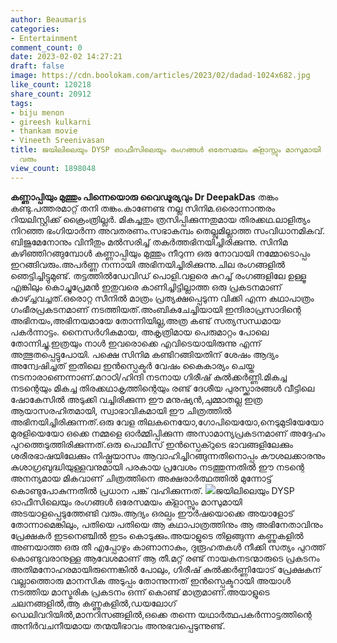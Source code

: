 ```yaml
---
author: Beaumaris
categories:
- Entertainment
comment_count: 0
date: 2023-02-02 14:27:21
draft: false
image: https://cdn.boolokam.com/articles/2023/02/dadad-1024x682.jpg
like_count: 120218
share_count: 20912
tags:
- biju menon
- gireesh kulkarni
- thankam movie
- Vineeth Sreenivasan
title: ജയിലിലെയും DYSP ഓഫീസിലെയും രംഗങ്ങള്‍ ഒരേസമയം ക്ളാസ്സും മാസുമായി അടയാളപ്പെടുത്തേണ്ടി
  വരും
view_count: 1898048
---
```


**കണ്ണാപ്പിയും മുത്തും പിന്നെയൊരു വൈഢൂര്യവും** **Dr DeepakDas** തങ്കം കണ്ടു.പത്തരമാറ്റ് തനി തങ്കം.കാണേണ്ട നല്ല സിനിമ.ഒരൊന്നാന്തരം റിയലിസ്റ്റിക്ക് ക്രൈംത്രില്ലര്‍. മികച്ചതും ത്രസിപ്പിക്കുന്നതുമായ തിരക്കഥ.ലാളിത്യം നിറഞ്ഞ ഭംഗിയാര്‍ന്ന അവതരണം.സഭാകമ്പം തെല്ലുമില്ലാത്ത സംവിധാനമികവ്. ബിജുമേനോനും വിനീതും മല്‍സരിച്ച് തകര്‍ത്തഭിനയിച്ചിരിക്കുന്നു. സിനിമ കഴിഞ്ഞിറങ്ങുമ്പോള്‍ കണ്ണാപ്പിയും മുത്തും നീറുന്ന ഒരു നോവായി നമ്മോടൊപ്പം ഇറങ്ങിവരും.അപര്‍ണ്ണ നന്നായി അഭിനയിച്ചിരിക്കുന്നു.ചില രംഗങ്ങളില്‍ ഞെട്ടിച്ചിട്ടുമുണ്ട്. തട്ടത്തില്‍ഡേവിഡ് പൊളി.വളരെ കുറച്ച് രംഗങ്ങളിലേ ഉള്ളൂ എങ്കിലും കൊച്ചുപ്രേമന്‍ ഇതുവരെ കാണിച്ചിട്ടില്ലാത്ത ഒരു പ്രകടനമാണ് കാഴ്ച്ചവച്ചത്.ഒരൊറ്റ സീനില്‍ മാത്രം പ്രത്യക്ഷപ്പെടുന്ന വിക്കി എന്ന കഥാപാത്രം ഗംഭീരപ്രകടനമാണ് നടത്തിയത്.അംബികചേച്ചിയായി ഇന്ദിരാപ്രസാദിന്റെ അഭിനയം,അഭിനയമായേ തോന്നിയില്ല,അത്ര കണ്ട് സത്യസന്ധമായ പകര്‍ന്നാട്ടം. നൈസര്‍ഗികമായ, അകൃത്രിമായ പെരുമാറ്റം പോലെ തോന്നിച്ചു.ഇത്രയും നാള്‍ ഇവരൊക്കെ എവിടെയായിരുന്നു എന്ന് അത്ഭുതപ്പെട്ടുപോയി. പക്ഷെ സിനിമ കണ്ടിറങ്ങിയതിന് ശേഷം ആദ്യം അന്വേഷിച്ചത് ഇതിലെ ഇന്‍സ്പെക്ടര്‍ വേഷം കൈകാര്യം ചെയ്ത നടനാരാണെന്നാണ്.മറാഠി/ഹിന്ദി നടനായ ഗിരീഷ് കുല്‍ക്കര്‍ണ്ണി.മികച്ച നടന്റെയും മികച്ച തിരക്കഥാകൃത്തിന്റെയും രണ്ട് ദേശീയ പുരസ്ക്കാരങ്ങള്‍ വീട്ടിലെ ഷോകേസില്‍ അടുക്കി വച്ചിരിക്കുന്ന ഈ മനുഷ്യന്‍,ചുമ്മാതല്ല ഇത്ര ആയാസരഹിതമായി, സ്വാഭാവികമായി ഈ ചിത്രത്തില്‍ അഭിനയിച്ചിരിക്കുന്നത്.ഒരു വേള തിലകനെയോ,ഗോപിയെയോ,നെടുമുടിയേയോ മുരളിയെയോ ഒക്കെ നമ്മളെ ഓര്‍മ്മിപ്പിക്കുന്ന അസാമാന്യപ്രകടനമാണ് അദ്ദേഹം പുറത്തെടുത്തിരിക്കുന്നത്.ഒരു പൊലീസ് ഇന്‍സ്പെക്റുടെ ഭാവങ്ങളിലേക്കും ശരീരഭാഷയിലേക്കും നിഷ്പ്രയാസം ആവാഹിച്ചിറങ്ങുന്നതിനൊപ്പം കൗശലക്കാരനും കുശാഗ്രബുദ്ധിയുള്ളവനുമായി പരകായ പ്രവേശം നടത്തുന്നതില്‍ ഈ നടന്റെ അനന്യമായ മികവാണ് ചിത്രത്തിനെ അക്ഷരാര്‍ത്ഥത്തില്‍ മുന്നോട്ട് കൊണ്ടുപോകുന്നതില്‍ പ്രധാന പങ്ക് വഹിക്കുന്നത്. ![](https://cdn.boolokam.com/articles/2023/02/dadad-1024x682.jpg)ജയിലിലെയും DYSP ഓഫീസിലെയും രംഗങ്ങള്‍ ഒരേസമയം ക്ളാസ്സും മാസുമായി അടയാളപ്പെടുത്തേണ്ടി വരും.ആദ്യം ഒരല്പം ഈര്‍ഷയൊക്കെ അയാളോട് തോന്നാമെങ്കിലും, പതിയെ പതിയെ ആ കഥാപാത്രത്തിനും ആ അഭിനേതാവിനും പ്രേക്ഷകര്‍ ഇടനെഞ്ചില്‍ ഇടം കൊടുക്കും.അയാളുടെ തിളങ്ങുന്ന കണ്ണുകളില്‍ അണയാത്ത ഒരു തീ എപ്പോഴും കാണാനാകും, ദുരൂഹതകള്‍ നീക്കി സത്യം പുറത്ത് കൊണ്ടുവരാനുള്ള ആവേശമാണ് ആ തീ.മറ്റ് രണ്ട് നായകനടന്മാരുടെ പ്രകടനം അതിമനോഹരമായിരുന്നെങ്കില്‍ പോലും, ഗിരീഷ് കുല്‍ക്കര്‍ണ്ണിയോട് പ്രേക്ഷകന് വല്ലാത്തൊരു മാനസിക അടുപ്പം തോന്നുന്നത് ഇന്‍സ്പെക്ടറായി അയാള്‍ നടത്തിയ മാസ്മരിക പ്രകടനം ഒന്ന് കൊണ്ട് മാത്രമാണ്.അയാളുടെ ചലനങ്ങളില്‍,ആ കണ്ണുകളില്‍,ഡയലോഗ് ഡെലിവറിയില്‍,മാനറിസങ്ങളില്‍,ഒക്കെ തന്നെ യഥാര്‍ത്ഥപകര്‍ന്നാട്ടത്തിന്റെ അനിര്‍വചനീയമായ തന്മയീഭാവം അനുഭവപ്പെടുന്നുണ്ട്.